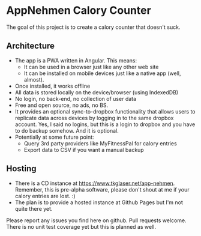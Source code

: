 # AppNehmen Calory Counter
The goal of this project is to create a calory counter that doesn't suck.

## Architecture
- The app is a PWA written in Angular. This means:
  - It can be used in a browser just like any other web site
  - It can be installed on mobile devices just like a native app (well, almost).
- Once installed, it works offline
- All data is stored locally on the device/browser (using IndexedDB)
- No login, no back-end, no collection of user data
- Free and open source, no ads, no BS.
- It provides an optional sync-to-dropbox functionality that allows users to replicate data across devices by logging in to the same dropbox account. Yes, I said no logins, but this is a login to dropbox and you have to do backup somehow. And it is optional.
- Potentially at some future point: 
  - Query 3rd party providers like MyFitnessPal for calory entries
  - Export data to CSV if you want a manual backup
  
## Hosting
- There is a CD instance at https://www.tkglaser.net/app-nehmen. Remember, this is pre-alpha software, please don't shout at me if your calory entries are lost. :)
- The plan is to provide a hosted instance at Github Pages but I'm not quite there yet.

Please report any issues you find here on github. Pull requests welcome. There is no unit test coverage yet but this is planned as well.

